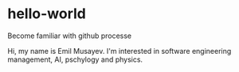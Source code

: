 # hello-world
Become familiar with github processe

Hi, my name is Emil Musayev. I'm interested in software engineering management, AI, pschylogy and physics.
